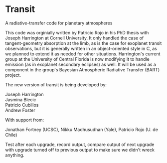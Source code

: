 Transit
=======

A radiative-transfer code for planetary atmospheres

This code was orginially written by Patricio Rojo in his PhD thesis with Joseph Harrington at Cornell University.  It only handled the case of tangent-geometry absorption at the limb, as is the case for exoplanet transit observations, but it is generally written in an object-oriented style in C, as we planned to extend it as needed for other situations.  Harrington's current group at the University of Central Florida is now modifying it to handle emission (as in exoplanet secondary eclipses) as well.  It will be used as a component in the group's Bayesian Atmospheric Radiative Transfer (BART) project.

The new version of transit is being developed by:

Joseph Harrington  
Jasmina Blecic  
Patricio Cubillos  
Andrew Foster  

With support from:

Jonathan Fortney (UCSC), Nikku Madhusudhan (Yale), Patricio Rojo (U. de Chile)

Test after each upgrade, record output, compare output of next upgrade
with upgrade turned off to previous output to make sure we didn't
wreck anything.
